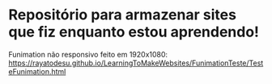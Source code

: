 # Repositório para armazenar sites que fiz enquanto estou aprendendo!

Funimation não responsivo feito em 1920x1080: https://rayatodesu.github.io/LearningToMakeWebsites/FunimationTeste/TesteFunimation.html
